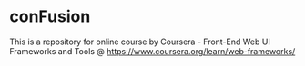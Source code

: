 # conFusion
This is a repository for online course by Coursera - Front-End Web UI Frameworks and Tools @ https://www.coursera.org/learn/web-frameworks/
